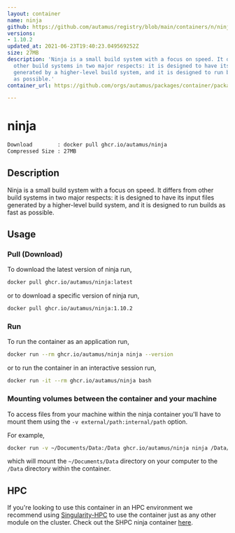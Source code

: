```yaml
---
layout: container
name: ninja
github: https://github.com/autamus/registry/blob/main/containers/n/ninja/spack.yaml
versions:
- 1.10.2
updated_at: 2021-06-23T19:40:23.049569252Z
size: 27MB
description: 'Ninja is a small build system with a focus on speed. It differs from
  other build systems in two major respects: it is designed to have its input files
  generated by a higher-level build system, and it is designed to run builds as fast
  as possible.'
container_url: https://github.com/orgs/autamus/packages/container/package/ninja

---
```

# ninja
```bash 
Download        : docker pull ghcr.io/autamus/ninja
Compressed Size : 27MB
```

## Description
Ninja is a small build system with a focus on speed. It differs from other build systems in two major respects: it is designed to have its input files generated by a higher-level build system, and it is designed to run builds as fast as possible.

## Usage
### Pull (Download)
To download the latest version of ninja run,

```bash
docker pull ghcr.io/autamus/ninja:latest
```

or to download a specific version of ninja run,

```bash
docker pull ghcr.io/autamus/ninja:1.10.2
```
### Run
To run the container as an application run,
```bash
docker run --rm ghcr.io/autamus/ninja ninja --version
```

or to run the container in an interactive session run,
```bash
docker run -it --rm ghcr.io/autamus/ninja bash
```

### Mounting volumes between the container and your machine
To access files from your machine within the ninja container you'll have to mount them using the `-v external/path:internal/path` option.

For example,
```bash
docker run -v ~/Documents/Data:/Data ghcr.io/autamus/ninja ninja /Data/myData.csv
```
which will mount the `~/Documents/Data` directory on your computer to the `/Data` directory within the container.

## HPC
If you're looking to use this container in an HPC environment we recommend using [Singularity-HPC](https://singularity-hpc.readthedocs.io) to use the container just as any other module on the cluster. Check out the SHPC ninja container [here](https://singularityhub.github.io/singularity-hpc/r/ghcr.io-autamus-ninja/).